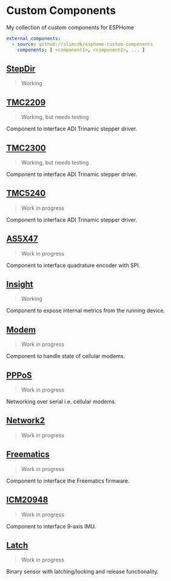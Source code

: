 # Custom Components
My collection of custom components for ESPHome

```yaml
external_components:
  - source: github://slimcdk/esphome-custom-components
    components: [ <component1>, <component2>, ... ]
```

## [StepDir](esphome/components/stepdir/README.md)
> Working


## [TMC2209](esphome/components/tmc2209/README.md)
> Working, but needs testing

Component to interface ADI Trinamic stepper driver.


## [TMC2300](esphome/components/tmc2300/README.md)
> Working, but needs testing

Component to interface ADI Trinamic stepper driver.


## [TMC5240](esphome/components/tmc5240/README.md)
> Work in progress

Component to interface ADI Trinamic stepper driver.

## [AS5X47](esphome/components/as5x47)
> Work in progress

Component to interface quadrature encoder with SPI.


## [Insight](esphome/components/insight)
> Working

Component to expose internal metrics from the running device.


## [Modem](esphome/components/modem)
> Work in progress

Component to handle state of cellular modems.


## [PPPoS](esphome/components/pppos)
> Work in progress

Networking over serial i.e. cellular modems.


## [Network2](esphome/components/network2)
> Work in progress




## [Freematics](esphome/components/freematics)
> Work in progress

Component to interface the Freematics firmware.


## [ICM20948](esphome/components/icm20948)
> Work in progress

Component to interface 9-axis IMU.

## [Latch](esphome/components/latch)
> Work in progress

Binary sensor with latching/locking and release functionality.
